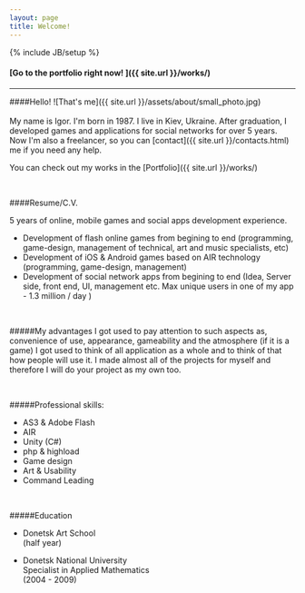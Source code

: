```yaml
---
layout: page
title: Welcome!
---
```

{% include JB/setup %}

#### [Go to the portfolio right now! ]({{ site.url }}/works/)

---

####Hello!
![That's me]({{ site.url }}/assets/about/small_photo.jpg)
<br> <br>
My name is Igor. I'm born in 1987. I live in Kiev, Ukraine.
After graduation, I developed games and applications for social networks for over 5 years.
Now I'm also a freelancer, so you can [contact]({{ site.url }}/contacts.html) me if you need any help.

You can check out my works in the [Portfolio]({{ site.url }}/works/) 

<br>

####Resume/C.V.


5 years of online, mobile games and social apps development experience.

* Development of flash online games from begining to end (programming, game-design, management of technical, art and music specialists, etc)
* Development of iOS & Android games based on AIR technology (programming, game-design, management)
* Development of social network apps from begining to end (Idea, Server side, front end, UI, management etc. Max unique users in one of my app - 1.3 million / day )

<br>

#####My advantages
I got used to pay attention to such aspects as, convenience of use, appearance, gameability and the atmosphere (if it is a game)
I got used to think of all application as a whole and to think of that how people will use it.
I made almost all of the projects for myself and therefore I will do your project as my own too.

<br>

#####Professional skills:
* AS3 & Adobe Flash
* AIR
* Unity (C#)
* php & highload
* Game design
* Art & Usability
* Command Leading

<br>

#####Education

* Donetsk Art School<br>
(half year)

* Donetsk National University<br>
Specialist in Applied Mathematics<br>
(2004 - 2009)
